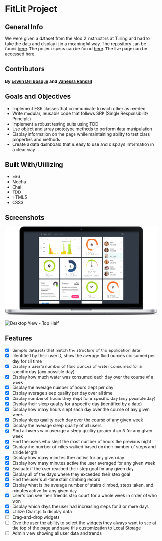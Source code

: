 # FitLit Project


## General Info

We were given a dataset from the Mod 2 instructors at Turing and had to take the data and display it in a meaningful way.
The repository can be found <a href="https://github.com/SamuelColeman/idea-box">here</a>. The project specs can be found <a href="https://frontend.turing.io/projects/fitlit.html">here</a>. The live page can be accessed <a href="https://edwindelbosque.github.io/FitLit/">here</a>.

## Contributors 

#### By [Edwin Del Bosque](https://github.com/edwindelbosque) and [Vanessa Randall](https://github.com/vrandall66)

## Goals and Objectives

- Implement ES6 classes that communicate to each other as needed
- Write modular, reusable code that follows SRP (Single Responsibility Principle)
- Implement a robust testing suite using TDD
- Use object and array prototype methods to perform data manipulation
- Display information on the page while maintaining ability to test class properties and methods
- Create a data dashboard that is easy to use and displays information in a clear way


## Built With/Utilizing

- ES6
- Mocha
- Chai
- TDD
- HTML5
- CSS3


## Screenshots

![Example of a fitness app provided in the project spec](images/Provided-Comp.png "Example of a fitness app provided in the project spec")

![Desktop View - Top Half](imageHere.jpg "Desktop View - Top Half")


## Features

- [x] Sample datasets that match the structure of the application data
- [x] Identified by their userID, show the average fluid ounces consumed per day for all time
- [x] Display a user's number of fluid ounces of water consumed for a specific day (any possible day)
- [x] Display how much water was consumed each day over the course of a week
- [x] Display the average number of hours slept per day
- [x] Display average sleep quality per day over all time
- [x] Display number of hours they slept for a specific day (any possible day)
- [x] Display their sleep quality for a specific day (identified by a date)
- [x] Display how many hours slept each day over the course of any given week
- [x] Display sleep quality each day over the course of any given week
- [x] Display the average sleep quality of all users
- [x] Find all users who average a sleep quality greater than 3 for any given week
- [x] Find the users who slept the most number of hours the previous night
- [x] Display the number of miles walked based on their number of steps and stride length
- [x] Display how many minutes they active for any given day
- [x] Display how many minutes active the user averaged for any given week
- [x] Evaluate if the user reached their step goal for any given day
- [x] Display all of the days where they exceeded their step goal
- [x] Find the user's all-time stair climbing record
- [x] Display what is the average number of stairs climbed, steps taken, and minutes active for any given day
- [x] User's can see their friends step count for a whole week in order of who won
- [x] Display which days the user had increasing steps for 3 or more days
- [x] Utilize Chart.js to display data
- [ ] Drag-and-drop widgets
- [ ] Give the user the ability to select the widgets they always want to see at the top of the page and save this customization to Local Storage
- [ ] Admin view showing all user data and trends
